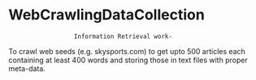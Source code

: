 # WebCrawlingDataCollection
                      Information Retrieval work- 
  To crawl web seeds (e.g. skysports.com) to get upto 500 articles each containing at least 400 words and storing those in text files with proper meta-data.
